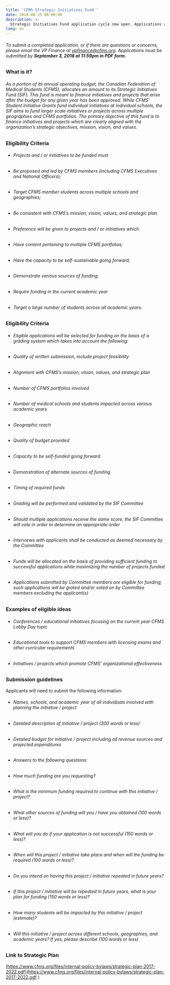 ```yaml
---
title: 'CFMS Strategic Initiatives Fund '
date: 2018-08-15 00:00:00
description: >-
  Strategic Initiatives Fund application cycle now open. Applications are due September 3 at 11:59pm to vpfinance@cfms.org. Review the attached document to find out more information. Any questions, please send to vpfinance@cfms.org.
lang: en
---
```



###### To submit a completed application, or if there are questions or concerns, please email the VP Finance at [vpfinance@cfms.org](vpfinance@cfms.org). Applications must be submitted by **September 3, 2018 at 11:59pm in PDF form**.

### **What is it?**

###### As a portion of its annual operating budget, the Canadian Federation of Medical Students (CFMS), allocates an amount to its Strategic Initiatives Fund (SIF).  This fund is meant to finance initiatives and projects that arise after the budget for any given year has been approved.  While CFMS’ Student Initiative Grants fund individual initiatives at individual schools, the SIF aims to fund larger scale initiatives or projects across multiple geographies and CFMS portfolios.  The primary objective of this fund is to finance initiatives and projects which are clearly aligned with the organization’s strategic objectives, mission, vision, and values. 

### **Eligibility Criteria**

* ###### Projects and / or initiatives to be funded must
 * ###### Be proposed and led by CFMS members (including CFMS Executives and National Officers);
 * ###### Target CFMS member students across multiple schools and geographies;
 * ###### Be consistent with CFMS’s mission, vision, values, and strategic plan.

* ###### Preference will be given to projects and / or initiatives which
 * ###### Have content pertaining to multiple CFMS portfolios; 
 * ###### Have the capacity to be self-sustainable going forward;
 * ###### Demonstrate various sources of funding;
 * ###### Require funding in the current academic year
 * ###### Target a large number of students across all academic years.

### **Eligibility Criteria**

* ###### Eligible applications will be selected for funding on the basis of a grading system which takes into account the following:
 * ###### Quality of written submission, include project feasibility
 * ###### Alignment with CFMS’s mission, vision, values, and strategic plan
 * ###### Number of CFMS portfolios involved
 * ###### Number of medical schools and students impacted across various academic years
 * ###### Geographic reach
 * ###### Quality of budget provided
 * ###### Capacity to be self-funded going forward
 * ###### Demonstration of alternate sources of funding
 * ###### Timing of required funds

* ###### Grading will be performed and validated by the SIF Committee 
* ###### Should multiple applications receive the same score, the SIF Committee will vote in order to determine an appropriate order
* ###### Interviews with applicants shall be conducted as deemed necessary by the Committee
* ###### Funds will be allocated on the basis of providing sufficient funding to successful applications while maximizing the number of projects funded
* ###### Applications submitted by Committee members are eligible for funding; such applications will be grated and/or voted on by Committee members excluding the applicant(s)

### Examples of eligible ideas

 * ###### Conferences / educational initiatives focusing on the current year CFMS Lobby Day topic
 * ###### Educational tools to support CFMS members with licensing exams and other curricular requirements
 * ###### Initiatives / projects which promote CFMS’ organizational effectiveness

### Submission guidelines

Applicants will need to submit the following information:

* ###### Names, schools, and academic year of all individuals involved with planning the initiative / project
* ###### Detailed description of initiative / project (300 words or less)
* ###### Detailed budget for initiative / project including all revenue sources and projected expenditures
* ###### Answers to the following questions:
 * ###### How much funding are you requesting?
 * ###### What is the minimum funding required to continue with this initiative / project?
 * ###### What other sources of funding will you / have you obtained (100 words or less)? 
 * ###### What will you do if your application is not successful (150 words or less)?
 * ###### When will this project / initiative take place and when will the funding be required (100 words or less)?
 * ###### Do you intend on having this project / initiative repeated in future years?
 * ###### If this project / initiative will be repeated in future years, what is your plan for funding (150 words or less)?
 * ###### How many students will be impacted by this initiative / project (estimate)?
 * ###### Will this initiative / project across different schools, geographies, and academic years? If yes, please describe (100 words or less)

### Link to Strategic Plan

[https://www.cfms.org/files/internal-policy-bylaws/strategic-plan-2017-2022.pdf](https://www.cfms.org/files/internal-policy-bylaws/strategic-plan-2017-2022.pdf )

